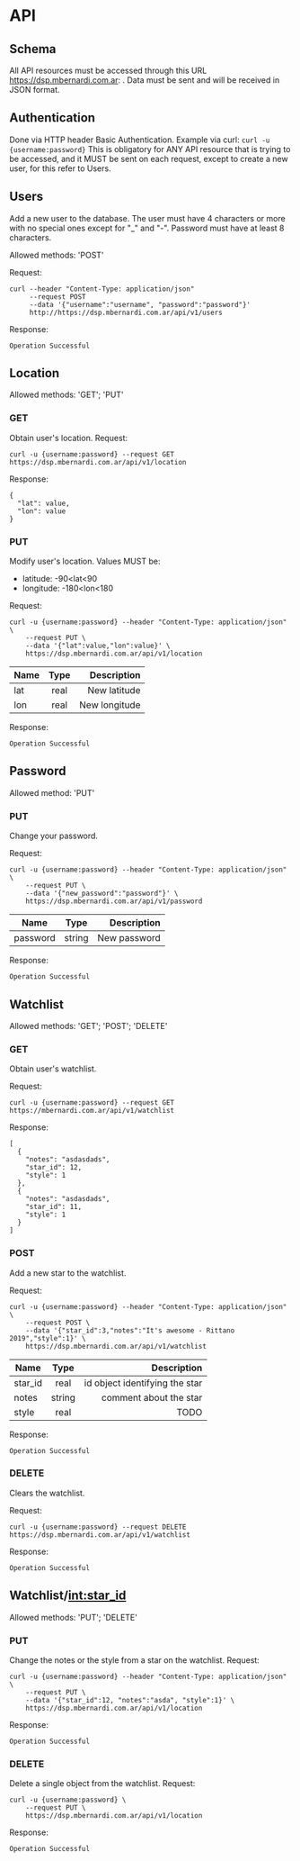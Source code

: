 # API

## Schema

All API resources must be accessed through this URL https://dsp.mbernardi.com.ar: . Data must be sent and will
be received in JSON format.

## Authentication

Done via HTTP header Basic Authentication.
Example via curl:
 `curl -u {username:password}`
This is obligatory for ANY API resource that is trying to be accessed,
and it MUST be sent on each request, except to create a new user,
for this refer to Users.

## Users

Add a new user to the database. The user must have 4 characters or more with no 
special ones except for "_" and "-". Password must have at least 8 characters.

Allowed methods: 'POST' 

Request:
```
curl --header "Content-Type: application/json" 
     --request POST 
     --data '{"username":"username", "password":"password"}' 
     http://https://dsp.mbernardi.com.ar/api/v1/users
```

Response:

`Operation Successful`

## Location

Allowed methods: 'GET'; 'PUT'

### GET

Obtain user's location.
Request:
```
curl -u {username:password} --request GET https://dsp.mbernardi.com.ar/api/v1/location
```
Response:
```
{
  "lat": value, 
  "lon": value
}
```

### PUT

Modify user's location. Values MUST be:

- latitude: -90<lat<90
- longitude: -180<lon<180

Request:
```
curl -u {username:password} --header "Content-Type: application/json" \
    --request PUT \
    --data '{"lat":value,"lon":value}' \
    https://dsp.mbernardi.com.ar/api/v1/location
```

| Name | Type | Description |
| --- |:---:| ---:|
| lat | real | New latitude |
| lon | real | New longitude |


Response:

`Operation Successful`

## Password

Allowed method: 'PUT'

### PUT

Change your password.

Request:
```
curl -u {username:password} --header "Content-Type: application/json" \
    --request PUT \
    --data '{"new_password":"password"}' \
    https://dsp.mbernardi.com.ar/api/v1/password
```

| Name | Type | Description |
| --- |:---:| ---:|
| password      | string | New password |

Response:

`Operation Successful`

## Watchlist

Allowed methods: 'GET'; 'POST'; 'DELETE'

### GET

Obtain user's watchlist.

Request:
```
curl -u {username:password} --request GET https://mbernardi.com.ar/api/v1/watchlist
```
Response:
```
[
  {
    "notes": "asdasdads", 
    "star_id": 12, 
    "style": 1
  }, 
  {
    "notes": "asdasdads", 
    "star_id": 11, 
    "style": 1
  }
]
```

### POST

Add a new star to the watchlist.

Request:
```
curl -u {username:password} --header "Content-Type: application/json" \
    --request POST \
    --data '{"star_id":3,"notes":"It's awesome - Rittano 2019","style":1}' \
    https://dsp.mbernardi.com.ar/api/v1/watchlist
```
| Name | Type | Description |
| --- |:---:| ---:|
| star_id     | real | id object identifying the star |
| notes      | string     | comment about the star |
| style      | real     |   TODO |

Response:

`Operation Successful`

### DELETE

Clears the watchlist.

Request:
```
curl -u {username:password} --request DELETE https://dsp.mbernardi.com.ar/api/v1/watchlist
```

Response:

`Operation Successful`

## Watchlist/<int:star_id>

Allowed methods: 'PUT'; 'DELETE'

### PUT

Change the notes or the style from a star on the watchlist.
Request:
```
curl -u {username:password} --header "Content-Type: application/json" \
    --request PUT \
    --data '{"star_id":12, "notes":"asda", "style":1}' \
    https://dsp.mbernardi.com.ar/api/v1/location
```
Response:

`Operation Successful`

### DELETE

Delete a single object from the watchlist.
Request:
```
curl -u {username:password} \
    --request PUT \
    https://dsp.mbernardi.com.ar/api/v1/location
```
Response:

`Operation Successful`


